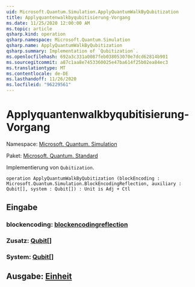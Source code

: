 ```yaml
---
uid: Microsoft.Quantum.Simulation.ApplyQuantumWalkByQubitization
title: Applyquantenwalkbyqubitisierung-Vorgang
ms.date: 11/25/2020 12:00:00 AM
ms.topic: article
qsharp.kind: operation
qsharp.namespace: Microsoft.Quantum.Simulation
qsharp.name: ApplyQuantumWalkByQubitization
qsharp.summary: Implementation of `Qubitization`.
ms.openlocfilehash: 692a3c331a0087feb038053070e7dcd62814b901
ms.sourcegitcommit: a87c1aa8e7453360025e47ba614f25b02ea84ec3
ms.translationtype: MT
ms.contentlocale: de-DE
ms.lasthandoff: 11/26/2020
ms.locfileid: "96229561"
---
```

# <a name="applyquantumwalkbyqubitization-operation"></a>Applyquantenwalkbyqubitisierung-Vorgang

Namespace: [Microsoft. Quantum. Simulation](xref:Microsoft.Quantum.Simulation)

Paket: [Microsoft. Quantum. Standard](https://nuget.org/packages/Microsoft.Quantum.Standard)


Implementierung von `Qubitization`.

```qsharp
operation ApplyQuantumWalkByQubitization (blockEncoding : Microsoft.Quantum.Simulation.BlockEncodingReflection, auxiliary : Qubit[], system : Qubit[]) : Unit is Adj + Ctl
```


## <a name="input"></a>Eingabe

### <a name="blockencoding--blockencodingreflection"></a>blockencoding: [blockencodingreflection](xref:Microsoft.Quantum.Simulation.BlockEncodingReflection)




### <a name="auxiliary--qubit"></a>Zusatz: [Qubit](xref:microsoft.quantum.lang-ref.qubit)[]




### <a name="system--qubit"></a>System: [Qubit](xref:microsoft.quantum.lang-ref.qubit)[]





## <a name="output--unit"></a>Ausgabe: [Einheit](xref:microsoft.quantum.lang-ref.unit)

